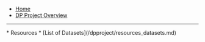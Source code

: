<!-- docs/_sidebar.md -->

* [Home](/#demystifying-programming-dp)
* [DP Project Overview](/dpproject/dpproject)
<hr>
* Resources
* [List of Datasets](/dpproject/resources_datasets.md)
